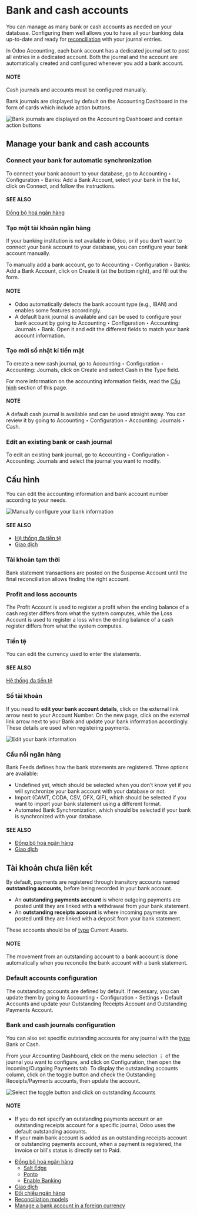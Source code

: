 # Bank and cash accounts

You can manage as many bank or cash accounts as needed on your database. Configuring them well
allows you to have all your banking data up-to-date and ready for [reconciliation](bank/reconciliation.md) with your journal entries.

In Odoo Accounting, each bank account has a dedicated journal set to post all entries in a dedicated
account. Both the journal and the account are automatically created and configured whenever you add
a bank account.

#### NOTE
Cash journals and accounts must be configured manually.

Bank journals are displayed by default on the Accounting Dashboard in the form of cards
which include action buttons.

![Bank journals are displayed on the Accounting Dashboard and contain action buttons](../../../_images/card.png)

<a id="bank-accounts-manage"></a>

## Manage your bank and cash accounts

### Connect your bank for automatic synchronization

To connect your bank account to your database, go to Accounting ‣ Configuration
‣ Banks: Add a Bank Account, select your bank in the list, click on Connect, and
follow the instructions.

#### SEE ALSO
[Đồng bộ hoá ngân hàng](bank/bank_synchronization.md)

<a id="bank-accounts-create"></a>

### Tạo một tài khoản ngân hàng

If your banking institution is not available in Odoo, or if you don't want to connect your bank
account to your database, you can configure your bank account manually.

To manually add a bank account, go to Accounting ‣ Configuration ‣ Banks:
Add a Bank Account, click on Create it (at the bottom right), and fill out the form.

#### NOTE
- Odoo automatically detects the bank account type (e.g., IBAN) and enables some features
  accordingly.
- A default bank journal is available and can be used to configure your bank account by going to
  Accounting ‣ Configuration ‣ Accounting: Journals ‣ Bank. Open it and
  edit the different fields to match your bank account information.

### Tạo mới sổ nhật kí tiền mặt

To create a new cash journal, go to Accounting ‣ Configuration ‣ Accounting:
Journals, click on Create and select Cash in the Type field.

For more information on the accounting information fields, read the
[Cấu hình](#bank-accounts-configuration) section of this page.

#### NOTE
A default cash journal is available and can be used straight away. You can review it by going to
Accounting ‣ Configuration ‣ Accounting: Journals ‣ Cash.

### Edit an existing bank or cash journal

To edit an existing bank journal, go to Accounting ‣ Configuration ‣ Accounting:
Journals and select the journal you want to modify.

<a id="bank-accounts-configuration"></a>

## Cấu hình

You can edit the accounting information and bank account number according to your needs.

![Manually configure your bank information](../../../_images/bank-journal-config.png)

#### SEE ALSO
- [Hệ thống đa tiền tệ](get_started/multi_currency.md)
- [Giao dịch](bank/transactions.md)

<a id="bank-accounts-suspense"></a>

### Tài khoản tạm thời

Bank statement transactions are posted on the Suspense Account until the final
reconciliation allows finding the right account.

### Profit and loss accounts

The Profit Account is used to register a profit when the ending balance of a cash
register differs from what the system computes, while the Loss Account is used to
register a loss when the ending balance of a cash register differs from what the system computes.

### Tiền tệ

You can edit the currency used to enter the statements.

#### SEE ALSO
[Hệ thống đa tiền tệ](get_started/multi_currency.md)

<a id="accounting-bank-account-number"></a>

### Số tài khoản

If you need to **edit your bank account details**, click on the external link arrow next to your
Account Number. On the new page, click on the external link arrow next to your
Bank and update your bank information accordingly. These details are used when
registering payments.

![Edit your bank information](../../../_images/bank-account-number.png)

### Cầu nối ngân hàng

Bank Feeds defines how the bank statements are registered. Three options are available:

- Undefined yet, which should be selected when you don’t know yet if you will
  synchronize your bank account with your database or not.
- Import (CAMT, CODA, CSV, OFX, QIF), which should be selected if you want to import
  your bank statement using a different format.
- Automated Bank Synchronization, which should be selected if your bank is synchronized
  with your database.

#### SEE ALSO
- [Đồng bộ hoá ngân hàng](bank/bank_synchronization.md)
- [Giao dịch](bank/transactions.md)

<a id="bank-outstanding-accounts"></a>

## Tài khoản chưa liên kết

By default, payments are registered through transitory accounts named **outstanding accounts**,
before being recorded in your bank account.

- An **outstanding payments account** is where outgoing payments are posted until they are linked
  with a withdrawal from your bank statement.
- An **outstanding receipts account** is where incoming payments are posted until they are linked
  with a deposit from your bank statement.

These accounts should be of [type](get_started/chart_of_accounts.md#chart-of-account-type) Current Assets.

#### NOTE
The movement from an outstanding account to a bank account is done automatically when you
reconcile the bank account with a bank statement.

### Default accounts configuration

The outstanding accounts are defined by default. If necessary, you can update them by going to
Accounting ‣ Configuration ‣ Settings ‣ Default Accounts and update your
Outstanding Receipts Account and Outstanding Payments Account.

### Bank and cash journals configuration

You can also set specific outstanding accounts for any journal with the [type](get_started/chart_of_accounts.md#chart-of-account-type) Bank or Cash.

From your Accounting Dashboard, click on the menu selection ⋮ of the journal you want to
configure, and click on Configuration, then open the Incoming/Outgoing
Payments tab. To display the outstanding accounts column, click on the toggle button and check the
Outstanding Receipts/Payments accounts, then update the account.

![Select the toggle button and click on outstanding Accounts](../../../_images/toggle-button.png)

#### NOTE
- If you do not specify an outstanding payments account or an outstanding receipts account for a
  specific journal, Odoo uses the default outstanding accounts.
- If your main bank account is added as an outstanding receipts account or outstanding payments
  account, when a payment is registered, the invoice or bill's status is directly set to
  Paid.

* [Đồng bộ hoá ngân hàng](bank/bank_synchronization.md)
  * [Salt Edge](bank/bank_synchronization/saltedge.md)
  * [Ponto](bank/bank_synchronization/ponto.md)
  * [Enable Banking](bank/bank_synchronization/enablebanking.md)
* [Giao dịch](bank/transactions.md)
* [Đối chiếu ngân hàng](bank/reconciliation.md)
* [Reconciliation models](bank/reconciliation_models.md)
* [Manage a bank account in a foreign currency](bank/foreign_currency.md)
